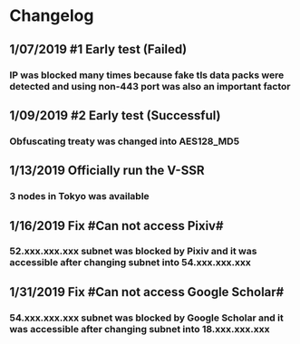 # Changelog
## 1/07/2019    #1 Early test (Failed) 
### IP was blocked many times because fake tls data packs were detected and using non-443 port was also an important factor
## 1/09/2019    #2 Early test (Successful)  
### Obfuscating treaty was changed into AES128_MD5
## 1/13/2019    Officially run the V-SSR 
### 3 nodes in Tokyo was available
## 1/16/2019    Fix #Can not access Pixiv#   
### 52.xxx.xxx.xxx subnet was blocked by Pixiv and it was accessible after changing subnet into 54.xxx.xxx.xxx
## 1/31/2019    Fix #Can not access Google Scholar#  
### 54.xxx.xxx.xxx subnet was blocked by Google Scholar and it was accessible after changing subnet into 18.xxx.xxx.xxx
